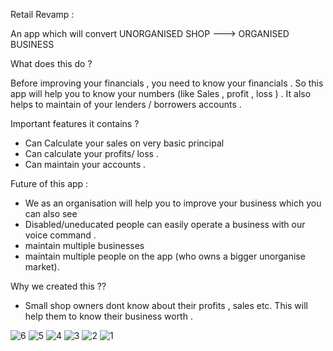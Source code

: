 Retail Revamp : 

An app which will convert UNORGANISED SHOP ---> ORGANISED BUSINESS

What does this do ? 

Before improving your financials , you need to know your financials . So this app will help you to know your numbers (like Sales , profit , loss ) . It also helps to maintain of your lenders / borrowers accounts .

Important features it contains ? 

- Can Calculate your sales on very basic principal 
- Can calculate your profits/ loss .
- Can maintain your accounts . 

Future of this app : 

- We as an organisation will help you to improve your business which you can also see 
- Disabled/uneducated people can easily operate a business with our voice command . 
- maintain multiple businesses
- maintain multiple people on the app (who owns a bigger unorganise market).

Why we created this ?? 

- Small shop owners dont know about their profits , sales etc. This will help them to know their business worth . 




![6](https://github.com/user-attachments/assets/add7cc9c-9bc3-4d02-989c-6465f6a3a0e4)
![5](https://github.com/user-attachments/assets/3b5b33e9-1f9b-4f16-bb25-a948e327058f)
![4](https://github.com/user-attachments/assets/8e894069-87fb-417d-80e2-6f5fb67fbecf)
![3](https://github.com/user-attachments/assets/241b3993-3402-43cf-bf42-61dd892cef9e)
![2](https://github.com/user-attachments/assets/7271b50b-7d0b-4b0a-97ee-d6947274dffd)
![1](https://github.com/user-attachments/assets/003c49b0-c65d-46c4-b4ea-a34ed547a668)




